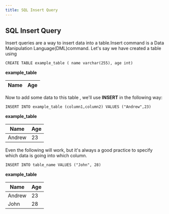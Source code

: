 ```yaml
---
title: SQL Insert Query
---
```

## SQL Insert Query

Insert queries are a way to insert data into a table.Insert command is a Data Manipulation Language(DML)command. Let's say we have created a table using

`CREATE TABLE example_table ( name varchar(255), age int)`

**example_table**

| Name | Age |
| --- | --- |

Now to add some data to this table , we'll use **INSERT** in the following way:

`INSERT INTO example_table (column1,column2) VALUES ("Andrew",23)`

**example_table**

| Name | Age |
| --- | --- |
| Andrew | 23 |

Even the following will work, but it's always a good practice to specify which data is going into which column.

`INSERT INTO table_name VALUES ("John", 28)`

**example_table**

| Name | Age |
| --- | --- |
| Andrew | 23 |
| John | 28 |
